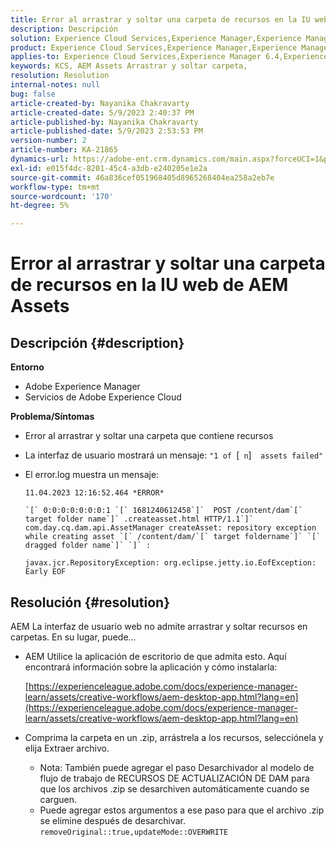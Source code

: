 ```yaml
---
title: Error al arrastrar y soltar una carpeta de recursos en la IU web de AEM Assets
description: Descripción
solution: Experience Cloud Services,Experience Manager,Experience Manager as a Cloud Service
product: Experience Cloud Services,Experience Manager,Experience Manager as a Cloud Service
applies-to: Experience Cloud Services,Experience Manager 6.4,Experience Manager Assets,Experience Manager as a Cloud Service,Experience Manager 6.5
keywords: KCS, AEM Assets Arrastrar y soltar carpeta,
resolution: Resolution
internal-notes: null
bug: false
article-created-by: Nayanika Chakravarty
article-created-date: 5/9/2023 2:40:37 PM
article-published-by: Nayanika Chakravarty
article-published-date: 5/9/2023 2:53:53 PM
version-number: 2
article-number: KA-21865
dynamics-url: https://adobe-ent.crm.dynamics.com/main.aspx?forceUCI=1&pagetype=entityrecord&etn=knowledgearticle&id=7b221c72-77ee-ed11-8849-6045bd006079
exl-id: e015f4dc-8201-45c4-a3db-e240205e1e2a
source-git-commit: 46a836cef051968405d8965268404ea258a2eb7e
workflow-type: tm+mt
source-wordcount: '170'
ht-degree: 5%

---
```


# Error al arrastrar y soltar una carpeta de recursos en la IU web de AEM Assets

## Descripción {#description}


<b>Entorno</b>

- Adobe Experience Manager
- Servicios de Adobe Experience Cloud


<b>Problema/Síntomas</b>

- Error al arrastrar y soltar una carpeta que contiene recursos
- La interfaz de usuario mostrará un mensaje: `"1 of `[` n`]`  assets failed"`
- El error.log muestra un mensaje:

  ```
  11.04.2023 12:16:52.464 *ERROR* 
  
  `[` 0:0:0:0:0:0:0:1 `[` 1681240612458`]`  POST /content/dam`[` target folder name`]` .createasset.html HTTP/1.1`]`  com.day.cq.dam.api.AssetManager createAsset: repository exception while creating asset `[` /content/dam/`[` target foldername`]` `[` dragged folder name`]` `]` :
  
  javax.jcr.RepositoryException: org.eclipse.jetty.io.EofException: Early EOF
  ```



## Resolución {#resolution}


AEM La interfaz de usuario web no admite arrastrar y soltar recursos en carpetas. En su lugar, puede...

- AEM Utilice la aplicación de escritorio de que admita esto. Aquí encontrará información sobre la aplicación y cómo instalarla:

  [https://experienceleague.adobe.com/docs/experience-manager-learn/assets/creative-workflows/aem-desktop-app.html?lang=en](https://experienceleague.adobe.com/docs/experience-manager-learn/assets/creative-workflows/aem-desktop-app.html?lang=en)
- Comprima la carpeta en un .zip, arrástrela a los recursos, selecciónela y elija Extraer archivo. 
   - Nota: También puede agregar el paso Desarchivador al modelo de flujo de trabajo de RECURSOS DE ACTUALIZACIÓN DE DAM para que los archivos .zip se desarchiven automáticamente cuando se carguen.
   - Puede agregar estos argumentos a ese paso para que el archivo .zip se elimine después de desarchivar. `removeOriginal::true,updateMode::OVERWRITE`
